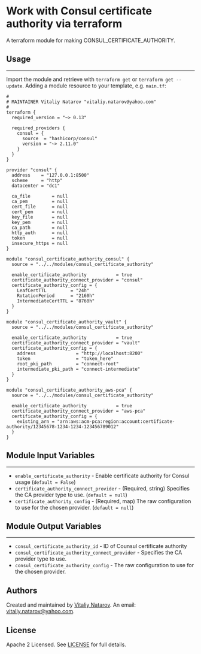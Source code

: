 # Work with Consul certificate authority via terraform

A terraform module for making CONSUL_CERTIFICATE_AUTHORITY.


## Usage
----------------------
Import the module and retrieve with ```terraform get``` or ```terraform get --update```. Adding a module resource to your template, e.g. `main.tf`:

```
#
# MAINTAINER Vitaliy Natarov "vitaliy.natarov@yahoo.com"
#
terraform {
  required_version = "~> 0.13"

  required_providers {
    consul = {
      source  = "hashicorp/consul"
      version = "~> 2.11.0"
    }
  }
}

provider "consul" {
  address    = "127.0.0.1:8500"
  scheme     = "http"
  datacenter = "dc1"

  ca_file        = null
  ca_pem         = null
  cert_file      = null
  cert_pem       = null
  key_file       = null
  key_pem        = null
  ca_path        = null
  http_auth      = null
  token          = null
  insecure_https = null
}

module "consul_certificate_authority_consul" {
  source = "../../modules/consul_certificate_authority"

  enable_certificate_authority           = true
  certificate_authority_connect_provider = "consul"
  certificate_authority_config = {
    LeafCertTTL         = "24h"
    RotationPeriod      = "2160h"
    IntermediateCertTTL = "8760h"
  }
}

module "consul_certificate_authority_vault" {
  source = "../../modules/consul_certificate_authority"

  enable_certificate_authority           = true
  certificate_authority_connect_provider = "vault"
  certificate_authority_config = {
    address               = "http://localhost:8200"
    token                 = "token_here"
    root_pki_path         = "connect-root"
    intermediate_pki_path = "connect-intermediate"
  }
}

module "consul_certificate_authority_aws-pca" {
  source = "../../modules/consul_certificate_authority"

  enable_certificate_authority           = true
  certificate_authority_connect_provider = "aws-pca"
  certificate_authority_config = {
    existing_arn = "arn:aws:acm-pca:region:account:certificate-authority/12345678-1234-1234-123456789012"
  }
}
```

## Module Input Variables
----------------------
- `enable_certificate_authority` - Enable certificate authority for Consul usage (`default = False`)
- `certificate_authority_connect_provider` - (Required, string) Specifies the CA provider type to use. (`default = null`)
- `certificate_authority_config` - (Required, map) The raw configuration to use for the chosen provider. (`default = null`)

## Module Output Variables
----------------------
- `consul_certificate_authority_id` - ID of Counsul certificate authority
- `consul_certificate_authority_connect_provider` - Specifies the CA provider type to use.
- `consul_certificate_authority_config` - The raw configuration to use for the chosen provider.


## Authors

Created and maintained by [Vitaliy Natarov](https://github.com/SebastianUA). An email: [vitaliy.natarov@yahoo.com](vitaliy.natarov@yahoo.com).

## License

Apache 2 Licensed. See [LICENSE](https://github.com/SebastianUA/terraform/blob/master/LICENSE) for full details.

